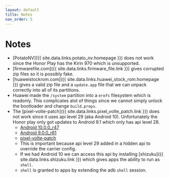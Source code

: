 ```yaml
---
layout: default
title: Notes
nav_order: 5
---
```


# Notes
- [PotatoNV]({{ site.data.links.potato_nv.homepage }}) does not work since the Honor Play has the Kirin 970 which is unsupported.
- [firmwarefile.com]({{ site.data.links.firmware_file.link }}) gives corrupted zip files so it is possibly fake.
- [huaweistockrom.com]({{ site.data.links.huawei_stock_rom.homepage }}) gives a valid zip file and a ```update.app``` file that we can unpack correctly into all of its partitions.
- Huawei made the ```/system``` partition into a ```erofs``` filesystem which is readonly. This complicates alot of things since we cannot simply unlock the bootloader and change ```build.props```.
- The [pixel-volte-patch]({{ site.data.links.pixel_volte_patch.link }}) does not work since it uses api level 29 (aka Android 10). Unfortunately the Honor play only got updates to Android 9.1 which only has api level 28. 
  - [Android 10.0.0_r47](https://github.com/aosp-mirror/platform_frameworks_base/blob/android-10.0.0_r47/telephony/java/android/telephony/CarrierConfigManager.java#L3465)
  - [Android 9.0.0_r61](https://github.com/aosp-mirror/platform_frameworks_base/blob/android-9.0.0_r61/telephony/java/android/telephony/CarrierConfigManager.java#L2327)
  - [pixel-volte-patch](https://github.com/kyujin-cho/pixel-volte-patch/blob/ef16fb05ddc185609872c8903051b74aa4b74e47/app/src/main/java/dev/bluehouse/enablevolte/Moder.kt#L122)
  - This is important because api level 29 added in a hidden api to override the carrier config.
  - If we had Android 10 we can access this api by installing [shizuku]({{ site.data.links.shizuku.link }}) which gives apps the ability to run as ```shell```.
  - ```shell``` is granted to apps by extending the adb ```shell``` session.
